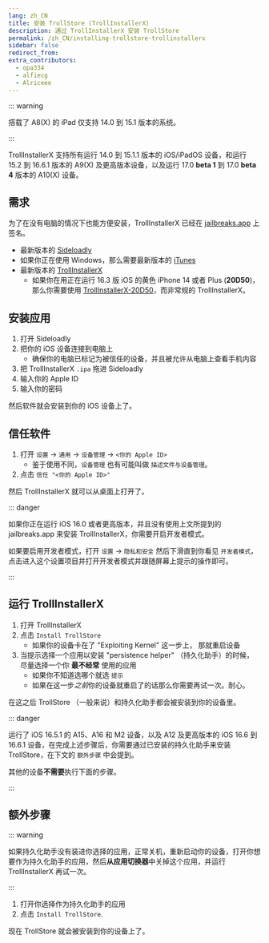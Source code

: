 ```yaml
---
lang: zh_CN
title: 安装 TrollStore (TrollInstallerX)
description: 通过 TrollInstallerX 安装 TrollStore 
permalink: /zh_CN/installing-trollstore-trollinstallerx
sidebar: false
redirect_from:
extra_contributors:
  - opa334
  - alfiecg
  - Alriceee
---
```


::: warning

搭载了 A8(X) 的 iPad 仅支持 14.0 到 15.1 版本的系统。

:::

TrollInstallerX 支持所有运行 14.0 到 15.1.1 版本的 iOS/iPadOS 设备，和运行 15.2 到 16.6.1 版本的 A9(X) 及更高版本设备，以及运行 17.0 **beta 1** 到 17.0 **beta 4** 版本的 A10(X) 设备。

## 需求

<div class="custom-container tip" id="ifJailbreaksAppSigned"><p>
为了在没有电脑的情况下也能方便安装，TrollInstallerX 已经在 <a href="https://jailbreaks.app/" target="_blank">jailbreaks.app</a> 上签名。
</p></div>

- 最新版本的 [Sideloadly](https://sideloadly.io/)
- 如果你正在使用 Windows，那么需要最新版本的 [iTunes](https://www.apple.com/itunes/download/win64)
- 最新版本的 [TrollInstallerX](https://github.com/alfiecg24/TrollInstallerX/releases/latest/download/TrollInstallerX.ipa)
    - 如果你在用正在运行 16.3 版 iOS 的黄色 iPhone 14 或者 Plus (**20D50**)，那么你需要使用 [TrollInstallerX-20D50](https://github.com/alfiecg24/TrollInstallerX/releases/latest/download/TrollInstallerX-20D50.ipa)，而非常规的 TrollInstallerX。

## 安装应用

1. 打开 Sideloadly
1. 把你的 iOS 设备连接到电脑上
    - 确保你的电脑已标记为被信任的设备，并且被允许从电脑上查看手机内容
1. 把 TrollInstallerX `.ipa` 拖进 Sideloadly
1. 输入你的 Apple ID
1. 输入你的密码

然后软件就会安装到你的 iOS 设备上了。

## 信任软件

1. 打开 `设置` -> `通用` -> `设备管理` -> `<你的 Apple ID>`
    - 鉴于使用不同，`设备管理` 也有可能叫做 `描述文件与设备管理`。
1. 点击 `信任 "<你的 Apple ID>"`

然后 TrollInstallerX 就可以从桌面上打开了。

::: danger

如果你正在运行 iOS 16.0 或者更高版本，并且没有使用上文所提到的 jailbreaks.app 来安装 TrollInstallerX，你需要开启开发者模式。

如果要启用开发者模式，打开 `设置` -> `隐私和安全` 然后下滑直到你看见 `开发者模式`，点击进入这个设置项目并打开开发者模式并跟随屏幕上提示的操作即可。

:::

## 运行 TrollInstallerX

1. 打开 TrollInstallerX
1. 点击 `Install TrollStore`
    - 如果你的设备卡在了 "Exploiting Kernel" 这一步上， 那就重启设备
1. 当提示选择一个应用以安装 "persistence helper" （持久化助手）的时候， 尽量选择一个你 **最不经常** 使用的应用
    - 如果你不知道选哪个就选 `提示`
    - 如果在这一步*之前*你的设备就重启了的话那么你需要再试一次。耐心。

在这之后 TrollStore （一般来说）和持久化助手都会被安装到你的设备里。

::: danger

运行了 iOS 16.5.1 的 A15、A16 和 M2 设备，以及 A12 及更高版本的 iOS 16.6 到 16.6.1 设备，在完成上述步骤后，你需要通过已安装的持久化助手来安装 TrollStore，在下文的 `额外步骤` 中会提到。

其他的设备**不需要**执行下面的步骤。

:::

## 额外步骤
::: warning

如果持久化助手没有装进你选择的应用，正常关机，重新启动你的设备，打开你想要作为持久化助手的应用，然后**从应用切换器**中关掉这个应用，并运行 TrollInstallerX 再试一次。

:::

1. 打开你选择作为持久化助手的应用
1. 点击 `Install TrollStore`.

现在 TrollStore 就会被安装到你的设备上了。